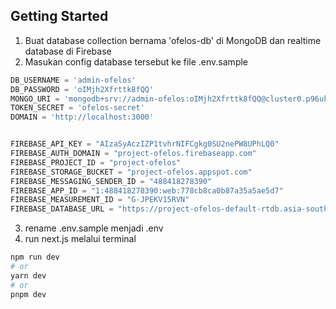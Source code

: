 ## Getting Started

1. Buat database collection bernama 'ofelos-db' di MongoDB dan realtime database di Firebase
2. Masukan config database tersebut ke file .env.sample

```javascript
DB_USERNAME = 'admin-ofelos'
DB_PASSWORD = 'oIMjh2Xfrttk8fQQ'
MONGO_URI = 'mongodb+srv://admin-ofelos:oIMjh2Xfrttk8fQQ@cluster0.p96uklw.mongodb.net/ofelos-db'
TOKEN_SECRET = 'ofelos-secret'
DOMAIN = 'http://localhost:3000'


FIREBASE_API_KEY = "AIzaSyAczIZP1tvhrNIFCgkg0SU2nePW8UPhLQ0"
FIREBASE_AUTH_DOMAIN = "project-ofelos.firebaseapp.com"
FIREBASE_PROJECT_ID = "project-ofelos"
FIREBASE_STORAGE_BUCKET = "project-ofelos.appspot.com"
FIREBASE_MESSAGING_SENDER_ID = "488418278390"
FIREBASE_APP_ID = "1:488418278390:web:778cb8ca0b87a35a5ae5d7"
FIREBASE_MEASUREMENT_ID = "G-JPEKV15RVN"
FIREBASE_DATABASE_URL = "https://project-ofelos-default-rtdb.asia-southeast1.firebasedatabase.app/"
```

3. rename .env.sample menjadi .env
4. run next.js melalui terminal
```bash
npm run dev
# or
yarn dev
# or
pnpm dev
```